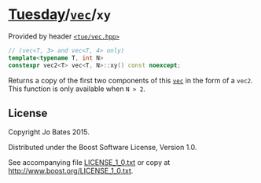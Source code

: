 [Tuesday](../../../README.md)/[`vec`](../../headers/vec.md)/`xy`
=================================================================
Provided by header [`<tue/vec.hpp>`](../../headers/vec.md)

```c++
// (vec<T, 3> and vec<T, 4> only)
template<typename T, int N>
constexpr vec2<T> vec<T, N>::xy() const noexcept;
```

Returns a copy of the first two components of this
[`vec`](../../headers/vec.md) in the form of a `vec2`. This function is only
available when `N > 2`.

License
-------
Copyright Jo Bates 2015.

Distributed under the Boost Software License, Version 1.0.

See accompanying file [LICENSE_1_0.txt](../../../LICENSE_1_0.txt) or copy at
http://www.boost.org/LICENSE_1_0.txt.
